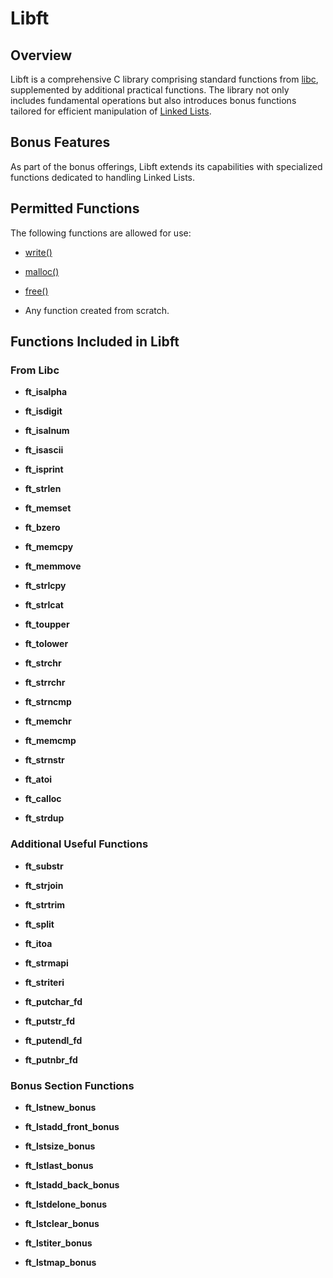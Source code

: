 # Libft

## Overview

Libft is a comprehensive C library comprising standard functions from [libc](https://www.gnu.org/software/libc/manual/html_node/Function-Index.html), supplemented by additional practical functions. The library not only includes fundamental operations but also introduces bonus functions tailored for efficient manipulation of [Linked Lists](https://www.geeksforgeeks.org/data-structures/linked-list/).

## Bonus Features

As part of the bonus offerings, Libft extends its capabilities with specialized functions dedicated to handling Linked Lists.

## Permitted Functions

The following functions are allowed for use:

- [write()](https://linux.die.net/man/3/write)

- [malloc()](https://linux.die.net/man/3/malloc)

- [free()](https://linux.die.net/man/3/free)

- Any function created from scratch.

## Functions Included in Libft

### From Libc

- **ft_isalpha**

- **ft_isdigit**

- **ft_isalnum**

- **ft_isascii**

- **ft_isprint**

- **ft_strlen**

- **ft_memset**

- **ft_bzero**

- **ft_memcpy**

- **ft_memmove**

- **ft_strlcpy**

- **ft_strlcat**

- **ft_toupper**

- **ft_tolower**

- **ft_strchr**

- **ft_strrchr**

- **ft_strncmp**

- **ft_memchr**

- **ft_memcmp**

- **ft_strnstr**

- **ft_atoi**

- **ft_calloc**

- **ft_strdup**

### Additional Useful Functions

- **ft_substr**

- **ft_strjoin**

- **ft_strtrim**

- **ft_split**

- **ft_itoa**

- **ft_strmapi**

- **ft_striteri**

- **ft_putchar_fd**

- **ft_putstr_fd**

- **ft_putendl_fd**

- **ft_putnbr_fd**

### Bonus Section Functions

- **ft_lstnew_bonus**

- **ft_lstadd_front_bonus**

- **ft_lstsize_bonus**

- **ft_lstlast_bonus**

- **ft_lstadd_back_bonus**

- **ft_lstdelone_bonus**

- **ft_lstclear_bonus**

- **ft_lstiter_bonus**

- **ft_lstmap_bonus**